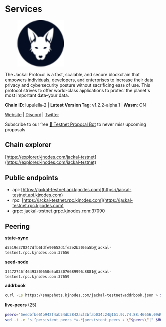 # Services

<figure><img src="https://raw.githubusercontent.com/kj89/cosmos-images/main/logos/jackal.png" width="150" alt=""><figcaption></figcaption></figure>

The Jackal Protocol is a fast, scalable, and secure blockchain that empowers  individuals, developers, and enterprises to increase their data privacy and  cybersecurity posture without sacrificing ease of use. This protocol strives  to offer world-class applications to protect the planet's most important data–your data.

**Chain ID**: lupulella-2 | **Latest Version Tag**: v1.2.2-alpha.1 | **Wasm**: ON

[Website](https://jackalprotocol.com) | [Discord](https://discord.com/invite/5GKym3p6rj) | [Twitter](https://twitter.com/Jackal_Protocol)



Subscribe to our free [🤖 Testnet Proposal Bot](https://t.me/kjnodes_testnet_proposal_bot) to never miss upcoming proposals


## Chain explorer
[https://explorer.kjnodes.com/jackal-testnet](https://explorer.kjnodes.com/jackal-testnet)

## Public endpoints

* api: [https://jackal-testnet.api.kjnodes.com](https://jackal-testnet.api.kjnodes.com)
* rpc: [https://jackal-testnet.rpc.kjnodes.com](https://jackal-testnet.rpc.kjnodes.com)
* grpc: jackal-testnet.grpc.kjnodes.com:37090

## Peering

**state-sync**

```text
d5519e378247dfb61dfe90652d1fe3e2b3005a5b@jackal-testnet.rpc.kjnodes.com:37656
```

**seed-node**

```text
3f472746f46493309650e5a033076689996c8881@jackal-testnet.rpc.kjnodes.com:37659
```

**addrbook**
```bash
curl -Ls https://snapshots.kjnodes.com/jackal-testnet/addrbook.json > $HOME/.canine/config/addrbook.json
```

**live-peers** (25)
```bash
peers="5eedbfbe64b942f4ab54db3842acf3bfab034c24@161.97.74.88:46656,09d9127972ded9e22f9f11833ed7fcfa149cf1fa@65.109.92.240:19126,e4e93ce4b050c9d821e15b69477f5da706121343@65.109.93.152:31656,213093a2800d63945a4a0a042b8af7b3b4831028@141.95.33.39:26656,2ededbdbd98580e22ae8c3676e37b6e1fc1d987b@142.132.248.253:23656,ec78732a7d5bdc1e27e8d7ac1bffe3881c9fb271@65.108.226.183:17556,1b191fb9ef837dec648136097f94925a15dd85ab@213.170.135.20:26516,2cdaa56d0778b20be8430069eefeab2138190355@78.46.106.75:37656,f3e70d3de1974208af04dac6fabd657ab4abf0ff@65.108.75.107:24656,9a2c091798681f89b11f8eea370bf9c6284437c5@167.86.115.183:26656,8a11570dbaa0f4d98ca2ef0ad117e9c1154d81b9@65.108.230.113:19126,0394449cab5a29f24dd4f37683d3b7622f27c0fc@65.108.206.118:61156,84af58201840781a0a62449d1dcdb0ad0cf5bdb3@91.223.3.144:26356,4ea723e652f11433734ae2aa6f364ef0510d6636@16.163.74.176:26626,fd5b3021fe67406e63c1a3e3e89cb243bc0791c9@65.109.32.174:32656,3aaeda343f226f9f2f00eeda53a20db438449c8c@89.58.45.204:46656,bda5e61d05f423919783ff73dc096ac3a8eef5c3@65.108.57.170:26656,423f6f98982a368956de9bec807b8fa1ee9c099b@65.108.98.41:37656,5c2a752c9b1952dbed075c56c600c3a79b58c395@195.3.220.57:26906,a0f726a3dffb45d9cbde0913701bd757fcd7e434@157.90.2.254:36656,34bb04a3e226493e5d142c74bf78d2ed2803ee9d@213.133.100.172:27464,d3677c7a3f9ef42d5ba213ae84c4c5749f4ee787@44.204.38.21:26656,d5519e378247dfb61dfe90652d1fe3e2b3005a5b@65.109.68.190:37656,ff5171d91cb033670238998dc84bdf69468bb053@51.89.232.234:27686,11b91d243d43e761c96cfbf49f2f2bd06cce2df8@65.109.23.114:17556"
sed -i -e "s|^persistent_peers *=.*|persistent_peers = \"$peers\"|" $HOME/.canine/config/config.toml
```
